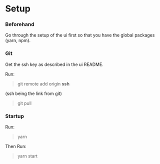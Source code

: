 # Setup
### Beforehand
Go through the setup of the ui first so that you have the global packages (yarn, npm).

### Git
Get the ssh key as described in the ui README.

Run:
> git remote add origin **ssh**

(ssh being the link from git)

> git pull

### Startup
Run:
>yarn

Then Run:
>yarn start